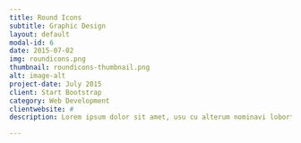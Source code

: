 ```yaml
---
title: Round Icons
subtitle: Graphic Design
layout: default
modal-id: 6
date: 2015-07-02
img: roundicons.png
thumbnail: roundicons-thumbnail.png
alt: image-alt
project-date: July 2015
client: Start Bootstrap
category: Web Development
clientwebsite: #
description: Lorem ipsum dolor sit amet, usu cu alterum nominavi lobortis. At duo novum diceret. Tantas apeirian vix et, usu sanctus postulant inciderint ut, populo diceret necessitatibus in vim. Cu eum dicam feugiat noluisse.

---
```


